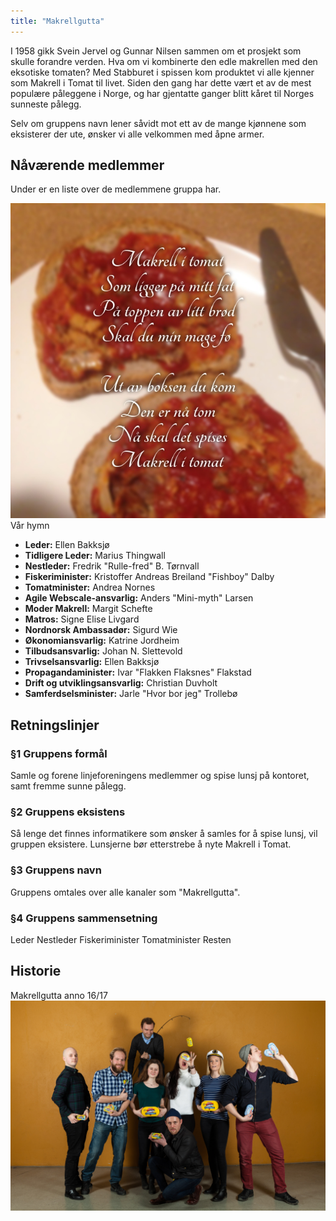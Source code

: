 ```yaml
---
title: "Makrellgutta"
---
```


I 1958 gikk Svein Jervel og Gunnar Nilsen sammen om et prosjekt som skulle forandre verden. Hva om vi kombinerte den edle makrellen med den eksotiske tomaten? Med Stabburet i spissen kom produktet vi alle kjenner som Makrell i Tomat til livet. Siden den gang har dette vært et av de mest populære påleggene i Norge, og har gjentatte ganger blitt kåret til Norges sunneste pålegg.

Selv om gruppens navn lener såvidt mot ett av de mange kjønnene som eksisterer der ute, ønsker vi alle velkommen med åpne armer.

## Nåværende medlemmer

Under er en liste over de medlemmene gruppa har.

![Bilde 371](../../../../../assets/images/371-image.jpg)
Vår hymn

- **Leder:** Ellen Bakksjø
- **Tidligere Leder:** Marius Thingwall
- **Nestleder:** Fredrik "Rulle-fred" B. Tørnvall
- **Fiskeriminister:** Kristoffer Andreas Breiland "Fishboy" Dalby
- **Tomatminister:** Andrea Nornes
- **Agile Webscale-ansvarlig:** Anders "Mini-myth" Larsen
- **Moder Makrell:** Margit Schefte
- **Matros:** Signe Elise Livgard
- **Nordnorsk Ambassadør:** Sigurd Wie
- **Økonomiansvarlig:** Katrine Jordheim
- **Tilbudsansvarlig:** Johan N. Slettevold
- **Trivselsansvarlig:** Ellen Bakksjø
- **Propagandaminister:** Ivar "Flakken Flaksnes" Flakstad
- **Drift og utviklingsansvarlig:** Christian Duvholt
- **Samferdselsminister:** Jarle "Hvor bor jeg" Trollebø

## Retningslinjer

### §1 Gruppens formål

Samle og forene linjeforeningens medlemmer og spise lunsj på kontoret,
samt fremme sunne pålegg.

### §2 Gruppens eksistens

Så lenge det finnes informatikere som ønsker å samles for å spise lunsj,
vil gruppen eksistere. Lunsjerne bør etterstrebe å nyte Makrell i Tomat.

### §3 Gruppens navn

Gruppens omtales over alle kanaler som "Makrellgutta".

### §4 Gruppens sammensetning

Leder
Nestleder
Fiskeriminister
Tomatminister
Resten

## Historie

Makrellgutta anno 16/17
![Bilde 522](../../../../../assets/images/522-IMG_0218.jpg)
